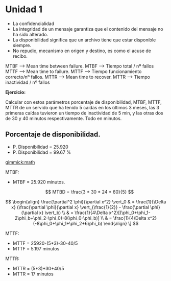 Unidad 1
==========

 * La confidencialidad
 * La integridad de un mensaje garantiza que el contenido del mensaje no ha sido alterado.
 * La disponibilidad significa que un archivo tiene que estar disponible siempre.
 * No repudio, mecanismo en origen y destino, es como el acuse de recibo.



 MTBF --> Mean time between failure.
 MTBF --> Tiempo total / nº fallos
 MTTF --> Mean time to failure.
 MTTF --> Tiempo funcionamiento correcto/nº fallos.
 MTTR --> Mean time to recover.
 MTTR --> Tiempo inactividad / nº fallos

 **Ejercicio:**

 Calcular con estos parámetros porcentaje de disponibilidad, MTBF, MTTF, MTTR de un servido que ha tenido 5 caídas en los
 últimos 3 meses, las 3 primeras caídas tuvieron un tiempo de inactividad de 5 min, y las otras dos de 30 y 40 minutos
 respectivamente. Todo en minutos.

Porcentaje de disponibilidad.
----------------------------
 * P. Disponibilidad = 25.920
 * P. Disponibilidad = 99.67 %


[gimmick:math]()


MTBF:

 * MTBF = 25.920 minutos.

   $$ MTBD = \frac{3 * 30 * 24 * 60}{5} $$

```math

\begin{align}
\frac{\partial^2 \phi}{\partial x^2} \vert_0
& = \frac{1}{\Delta x} (\frac{\partial \phi}{\partial x} \vert_{\frac{1}{2}} - \frac{\partial \phi}{\partial x} \vert_b) \\
& = \frac{1}{4\Delta x^2}[(\phi_0+\phi_1-2\phi_b+\phi_2-\phi_0)-8(\phi_0-\phi_b)] \\
& = \frac{1}{4\Delta x^2}(-8\phi_0+\phi_1+\phi_2+6\phi_b)
\end{align}
\]

```

MTTF:

 * MTTF = 25920-(5*3)-30-40/5
 * MTTF = 5.197 minutos

MTTR:

 * MTTR = (5*3)+30+40/5
 * MTTR = 17 minutos
